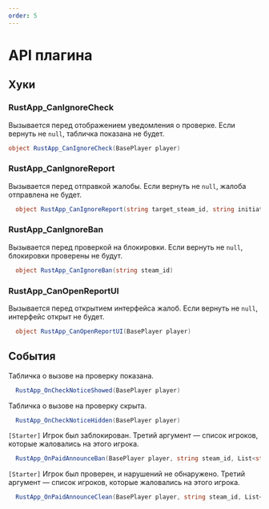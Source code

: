 ```yaml
---
order: 5
---
```


# API плагина

## Хуки

### RustApp_CanIgnoreCheck
Вызывается перед отображением уведомления о проверке. Если вернуть не `null`, табличка показана не будет.
```csharp
object RustApp_CanIgnoreCheck(BasePlayer player)
```
### RustApp_CanIgnoreReport
Вызывается перед отправкой жалобы. Если вернуть не `null`, жалоба отправлена не будет.
```c#
  object RustApp_CanIgnoreReport(string target_steam_id, string initiator_steam_id)
```
### RustApp_CanIgnoreBan
Вызывается перед проверкой на блокировки. Если вернуть не `null`, блокировки проверены не будут.
```c#
  object RustApp_CanIgnoreBan(string steam_id)
```
### RustApp_CanOpenReportUI
Вызывается перед открытием интерфейса жалоб. Если вернуть не `null`, интерфейс открыт не будет.
```c#
  object RustApp_CanOpenReportUI(BasePlayer player)
```

## События

Табличка о вызове на проверку показана.
```c#
  RustApp_OnCheckNoticeShowed(BasePlayer player)
```
Табличка о вызове на проверку скрыта.
```c#
  RustApp_OnCheckNoticeHidden(BasePlayer player)
```
`[Starter]` Игрок был заблокирован. Третий аргумент — список игроков, которые жаловались на этого игрока.
```c#
  RustApp_OnPaidAnnounceBan(BasePlayer player, string steam_id, List<string> initiators)
```
`[Starter]` Игрок был проверен, и нарушений не обнаружено. Третий аргумент — список игроков, которые жаловались на этого игрока.
```c#
  RustApp_OnPaidAnnounceClean(BasePlayer player, string steam_id, List<string> initiators)
```